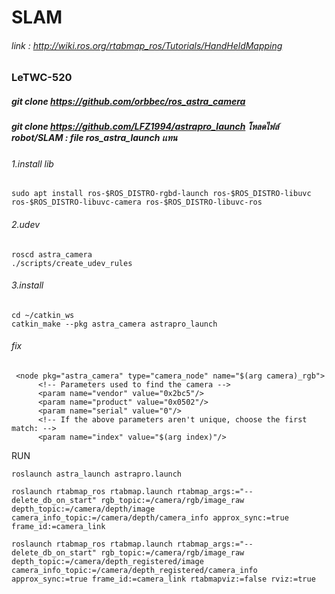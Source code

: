 # SLAM
###### link : http://wiki.ros.org/rtabmap_ros/Tutorials/HandHeldMapping
### LeTWC-520
##### git clone https://github.com/orbbec/ros_astra_camera
##### git clone https://github.com/LFZ1994/astrapro_launch โหลดไฟล์ robot/SLAM : file ros_astra_launch เเทน
###### 1.install lib 
```
sudo apt install ros-$ROS_DISTRO-rgbd-launch ros-$ROS_DISTRO-libuvc ros-$ROS_DISTRO-libuvc-camera ros-$ROS_DISTRO-libuvc-ros
```
###### 2.udev
```
roscd astra_camera
./scripts/create_udev_rules
```
###### 3.install
```
cd ~/catkin_ws
catkin_make --pkg astra_camera astrapro_launch
```
###### fix
```
 <node pkg="astra_camera" type="camera_node" name="$(arg camera)_rgb">
      <!-- Parameters used to find the camera -->
      <param name="vendor" value="0x2bc5"/>
      <param name="product" value="0x0502"/>
      <param name="serial" value="0"/>
      <!-- If the above parameters aren't unique, choose the first match: -->
      <param name="index" value="$(arg index)"/>
```
RUN
```
roslaunch astra_launch astrapro.launch
```
```
roslaunch rtabmap_ros rtabmap.launch rtabmap_args:="--delete_db_on_start" rgb_topic:=/camera/rgb/image_raw depth_topic:=/camera/depth/image camera_info_topic:=/camera/depth/camera_info approx_sync:=true frame_id:=camera_link
```
```
roslaunch rtabmap_ros rtabmap.launch rtabmap_args:="--delete_db_on_start" rgb_topic:=/camera/rgb/image_raw depth_topic:=/camera/depth_registered/image camera_info_topic:=/camera/depth_registered/camera_info approx_sync:=true frame_id:=camera_link rtabmapviz:=false rviz:=true
```
